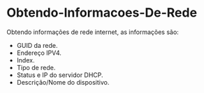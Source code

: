 # Obtendo-Informacoes-De-Rede

Obtendo informações de rede internet, as informações são:

- GUID da rede.
- Endereço IPV4.
- Index.
- Tipo de rede.
- Status e IP do servidor DHCP.
- Descrição/Nome do dispositivo.
